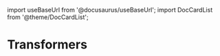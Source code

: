 import useBaseUrl from '@docusaurus/useBaseUrl';
import DocCardList from '@theme/DocCardList';

# Transformers




<DocCardList />